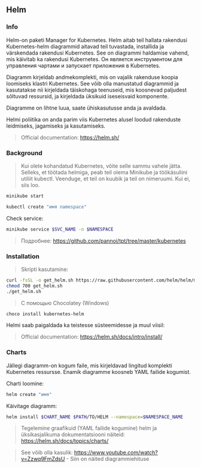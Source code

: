 ## Helm

### Info

Helm-on paketi Manager for Kubernetes. Helm aitab teil hallata rakendusi Kubernetes-helm diagrammid aitavad teil tuvastada, installida ja värskendada rakendusi Kubernetes. See on diagrammi haldamise vahend,   mis käivitab ka  rakendusi Kubernetes.
Он является инструментом для управления чартами и запускает приложения в Kubernetes.

Diagramm kirjeldab andmekomplekti, mis on vajalik rakenduse koopia loomiseks klastri Kubernetes. See võib olla manustatud diagrammid ja kasutatakse nii kirjeldada täiskohaga teenuseid, mis koosnevad paljudest sõltuvad ressursid, ja kirjeldada üksikuid iseseisvaid komponente.

Diagramme on lihtne luua, saate ühiskasutusse anda ja avaldada.

Helmi poliitika on anda parim viis Kubernetes alusel loodud rakenduste leidmiseks, jagamiseks ja kasutamiseks.

> Official documentation: https://helm.sh/

### Background

> Kui olete kohandatud Kubernetes, võite selle sammu vahele jätta.
Selleks, et töötada helmiga, peab teil olema Minikube ja töökäsuliini utiliit kubectl.
Veenduge, et teil on kuubik ja teil on nimeruumi. Kui ei, siis loo.


```bash
minikube start
```

```bash
kubectl create "имя namespace"
```

Check service:

```bash
minikube service $SVC_NAME -n $NAMESPACE
```

> Подробнее: https://github.com/pannoi/tpt/tree/master/kubernetes

### Installation
> Skripti kasutamine:

```bash
curl -fsSL -o get_helm.sh https://raw.githubusercontent.com/helm/helm/master/scripts/get-helm-3
chmod 700 get_helm.sh
./get_helm.sh
```

> С помощью Chocolatey (Windows)

```bash
choco install kubernetes-helm
```

Helmi saab paigaldada ka teistesse süsteemidesse ja muul viisil:

> Official documentation: https://helm.sh/docs/intro/install/

### Charts

Jällegi diagramm-on kogum faile, mis kirjeldavad lingitud komplekti Kubernetes ressursse. Enamik diagramme koosneb YAML failide kogumist.

Charti loomine:


```bash
helm create "имя"
```

Käivitage diagramm:

```bash
helm install $CHART_NAME $PATH/TO/HELM --namespace=$NAMESPACE_NAME
```

> Tegelemine graafikuid (YAML failide kogumine) helm ja üksikasjalikuma dokumentatsiooni näiteid:  https://helm.sh/docs/topics/charts/

> See võib olla kasulik: https://www.youtube.com/watch?v=Zzwq9FmZdsU - Siin on näited diagrammiehituse
